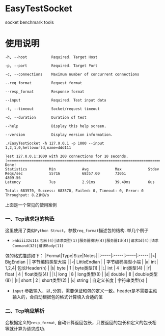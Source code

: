 # EasyTestSocket
socket benchmark tools

# 使用说明
```
-h, --host           Required. Target Host

-p, --port           Required. Target Port

-c, --connections    Maximum number of concurrent connections

--req_format         Request format

--resp_format        Response format

--input              Required. Test input data

-t, --timeout        Socket/request timeout

-d, --duration       Duration of test

--help               Display this help screen.

--version            Display version information.
```

`./EasyTestSocket -h 127.0.0.1 -p 1000 --input 1,2,1,0,helloworld,name=ddd111`

```
Test 127.0.0.1:1000 with 200 connections for 10 seconds.
[====================================================================================================================================================================================================================]
Done!
Statistics          Min            Avg            Max            Stdev
Reqs/sec            55716          68357.00       73051          4809.56
Latency             7us            2.91ms         39.49ms        6us

Total: 683570, Success: 683570, Failed: 0, Timeout: 0, Error: 0
Throughput: 8.21MB/s
```

上面是一个常见的使用案例

### 一、Tcp请求包的构造

这里使用了类似`Python Struct`，参数`req_format`描述包的结构. 举几个例子

- `>nbiii32s11s`  `包长(4)|请求类型(1)|服务器模块(4)|服务器Id(4)|请求Id(4)|请求Command(32)|请求Body(11)`

包的格式描述如下：
|Format|Type|Size|Notes|
|:-----|:-----|:-----|:-----|
|`>`| BigEndian | | 字节编码类型大端 |
|`<`| LittleEndian | | 字节编码类型小端 |
|`n`| int | 1,2,4| 包长Header(n) |
|`b`| byte | 1 | byte类型(1) |
|`i`| int | 4 | int类型(4) |
|`f`| float | 4 | float类型(4) |
|`l`| long | 8 | long类型(8) |
|`d`| double | 8 | double类型(8) |
|`h`| short | 2 | short类型(2) |
|`s`| string | 自定义长度 | 字符串类型(x) |

- `input` 参数输入，以`,`分割，需要保证和包的定义一致。header是不需要主动输入的，会自动根据包的格式计算填入合适的值

### 二、Tcp响应解析

会根据定义的`resp_format`, 自动计算返回包长，只要返回的包长和定义的包长相等就计算为请求成功.